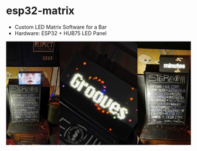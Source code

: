 # esp32-matrix

- Custom LED Matrix Software for a Bar
- Hardware: ESP32 + HUB75 LED Panel

<img src="demo.jpeg">
